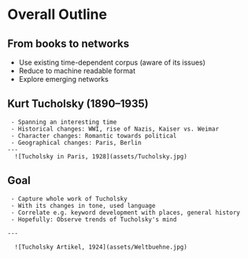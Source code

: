 # Overall Outline

## From books to networks

  - Use existing time-dependent corpus (aware of its issues)
  - Reduce to machine readable format
  - Explore emerging networks

## Kurt Tucholsky (1890–1935)

```{panels}
 - Spanning an interesting time
 - Historical changes: WWI, rise of Nazis, Kaiser vs. Weimar
 - Character changes: Romantic towards political
 - Geographical changes: Paris, Berlin      
---
  ![Tucholsky in Paris, 1928](assets/Tucholsky.jpg)
```

## Goal

```{panels}
 - Capture whole work of Tucholsky
 - With its changes in tone, used language
 - Correlate e.g. keyword development with places, general history
 - Hopefully: Observe trends of Tucholsky's mind

---

  ![Tucholsky Artikel, 1924](assets/Weltbuehne.jpg)
```
